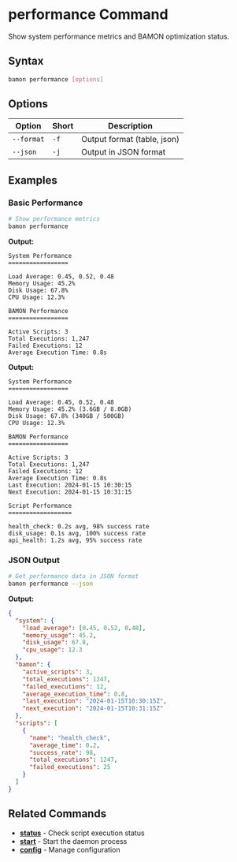 # performance Command

Show system performance metrics and BAMON optimization status.

## Syntax

```bash
bamon performance [options]
```

## Options

| Option | Short | Description |
|--------|-------|-------------|
| `--format` | `-f` | Output format (table, json) |
| `--json` | `-j` | Output in JSON format |

## Examples

### Basic Performance

```bash
# Show performance metrics
bamon performance
```

**Output:**
```
System Performance
=================

Load Average: 0.45, 0.52, 0.48
Memory Usage: 45.2%
Disk Usage: 67.8%
CPU Usage: 12.3%

BAMON Performance
=================

Active Scripts: 3
Total Executions: 1,247
Failed Executions: 12
Average Execution Time: 0.8s
```


**Output:**
```
System Performance
=================

Load Average: 0.45, 0.52, 0.48
Memory Usage: 45.2% (3.6GB / 8.0GB)
Disk Usage: 67.8% (340GB / 500GB)
CPU Usage: 12.3%

BAMON Performance
=================

Active Scripts: 3
Total Executions: 1,247
Failed Executions: 12
Average Execution Time: 0.8s
Last Execution: 2024-01-15 10:30:15
Next Execution: 2024-01-15 10:31:15

Script Performance
==================

health_check: 0.2s avg, 98% success rate
disk_usage: 0.1s avg, 100% success rate
api_health: 1.2s avg, 95% success rate
```

### JSON Output

```bash
# Get performance data in JSON format
bamon performance --json
```

**Output:**
```json
{
  "system": {
    "load_average": [0.45, 0.52, 0.48],
    "memory_usage": 45.2,
    "disk_usage": 67.8,
    "cpu_usage": 12.3
  },
  "bamon": {
    "active_scripts": 3,
    "total_executions": 1247,
    "failed_executions": 12,
    "average_execution_time": 0.8,
    "last_execution": "2024-01-15T10:30:15Z",
    "next_execution": "2024-01-15T10:31:15Z"
  },
  "scripts": [
    {
      "name": "health_check",
      "average_time": 0.2,
      "success_rate": 98,
      "total_executions": 1247,
      "failed_executions": 25
    }
  ]
}
```

## Related Commands

- **[status](status.md)** - Check script execution status
- **[start](start.md)** - Start the daemon process
- **[config](config.md)** - Manage configuration
